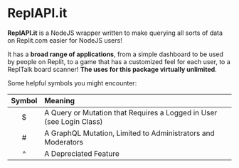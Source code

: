 # ReplAPI.it

**ReplAPI.it** is a NodeJS wrapper written to make querying all sorts of data on Replit.com easier for NodeJS users!

It has a **broad range of applications**, from a simple dashboard to be used by people on Replit, to a game that has a customized feel for each user, to a ReplTalk board scanner! **The uses for this package virtually unlimited**.

Some helpful symbols you might encounter:

| Symbol | Meaning |
| :---: | :--- |
| $ | A Query or Mutation that Requires a Logged in User (see Login Class) |
| # | A GraphQL Mutation, Limited to Administrators and Moderators |
| ^ | A Depreciated Feature |